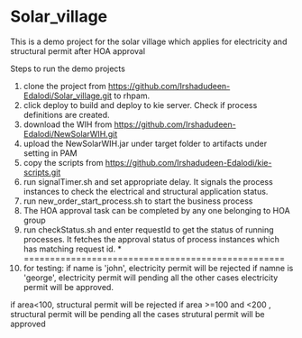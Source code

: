 # Solar_village
This is a demo project for the solar village which applies for electricity and structural permit after HOA approval

Steps to run the demo projects

1. clone the project from https://github.com/Irshadudeen-Edalodi/Solar_village.git to rhpam.
2. click deploy to build and deploy to kie server. Check if process definitions are created.
3. download the WIH from https://github.com/Irshadudeen-Edalodi/NewSolarWIH.git
4. upload the NewSolarWIH.jar under target folder to artifacts under setting in PAM
5. copy the scripts from https://github.com/Irshadudeen-Edalodi/kie-scripts.git
6. run signalTimer.sh and set appropriate delay. It signals the process instances to check the electrical and structural application status.
7. run new_order_start_process.sh to start the business process
8. The HOA approval task can be completed by any one belonging to HOA group
9. run checkStatus.sh  and enter requestId to get the status of running processes. It fetches the approval status of process instances which has matching request id. *
==================================================
10. for testing: 
if name is 'john',  electricity permit will be rejected
if namne is 'george', electricity permit will pending
all the other cases electricity permit will be approved.

if area<100, structural permit will be rejected 
if area >=100 and <200 , structural permit will be pending
all the cases strutural permit will be approved
  


